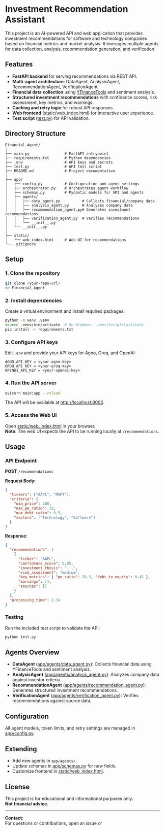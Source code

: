 # Investment Recommendation Assistant

This project is an AI-powered API and web application that provides investment recommendations for software and technology companies based on financial metrics and market analysis. It leverages multiple agents for data collection, analysis, recommendation generation, and verification.

## Features

- **FastAPI backend** for serving recommendations via REST API.
- **Multi-agent architecture**: DataAgent, AnalysisAgent, RecommendationAgent, VerificationAgent.
- **Financial data collection** using [YFinanceTools](https://github.com/phidata/agno) and sentiment analysis.
- **Structured investment recommendations** with confidence scores, risk assessment, key metrics, and warnings.
- **Caching and retry logic** for robust API responses.
- **Web frontend** ([static/web_index.html](static/web_index.html)) for interactive user experience.
- **Test script** ([test.py](test.py)) for API validation.

## Directory Structure

```
Financial_Agent/
│
├── main.py                # FastAPI entrypoint
├── requirements.txt       # Python dependencies
├── .env                   # API keys and secrets
├── test.py                # API test script
├── README.md              # Project documentation
│
├── app/
│   ├── config.py          # Configuration and agent settings
│   ├── orchestrator.py    # Orchestrates agent workflow
│   ├── schemas.py         # Pydantic models for API and agents
│   ├── agents/
│   │   ├── data_agent.py          # Collects financial/company data
│   │   ├── analysis_agent.py      # Analyzes company data
│   │   ├── recommendation_agent.py# Generates investment recommendations
│   │   ├── verification_agent.py  # Verifies recommendations
│   │   └── __init__.py
│   └── __init__.py
│
├── static/
│   └── web_index.html     # Web UI for recommendations
└── .gitignore
```

## Setup

### 1. Clone the repository

```sh
git clone <your-repo-url>
cd Financial_Agent
```

### 2. Install dependencies

Create a virtual environment and install required packages:

```sh
python -m venv .venv
source .venv/bin/activate  # On Windows: .venv\Scripts\activate
pip install -r requirements.txt
```

### 3. Configure API keys

Edit `.env` and provide your API keys for Agno, Groq, and OpenAI:

```
AGNO_API_KEY = <your-agno-key>
GROQ_API_KEY = <your-groq-key>
OPENAI_API_KEY = <your-openai-key>
```

### 4. Run the API server

```sh
uvicorn main:app --reload
```

The API will be available at [http://localhost:8000](http://localhost:8000).

### 5. Access the Web UI

Open [static/web_index.html](static/web_index.html) in your browser.  
**Note:** The web UI expects the API to be running locally at `/recommendations`.

## Usage

### API Endpoint

**POST** `/recommendations`

**Request Body:**
```json
{
  "tickers": ["AAPL", "MSFT"],
  "criteria": {
    "min_price": 100,
    "max_pe_ratio": 30,
    "max_debt_ratio": 0.5,
    "sectors": ["Technology", "Software"]
  }
}
```

**Response:**
```json
{
  "recommendations": [
    {
      "ticker": "AAPL",
      "confidence_score": 0.85,
      "investment_thesis": "...",
      "risk_assessment": "medium",
      "key_metrics": { "pe_ratio": 28.5, "debt_to_equity": 0.45 },
      "warnings": [],
      "sources": []
    }
  ],
  "processing_time": 2.34
}
```

### Testing

Run the included test script to validate the API:

```sh
python test.py
```

## Agents Overview

- **DataAgent** ([app/agents/data_agent.py](app/agents/data_agent.py)): Collects financial data using YFinanceTools and sentiment analysis.
- **AnalysisAgent** ([app/agents/analysis_agent.py](app/agents/analysis_agent.py)): Analyzes company data against investor criteria.
- **RecommendationAgent** ([app/agents/recommendation_agent.py](app/agents/recommendation_agent.py)): Generates structured investment recommendations.
- **VerificationAgent** ([app/agents/verification_agent.py](app/agents/verification_agent.py)): Verifies recommendations against source data.

## Configuration

All agent models, token limits, and retry settings are managed in [app/config.py](app/config.py).

## Extending

- Add new agents in `app/agents/`.
- Update schemas in [app/schemas.py](app/schemas.py) for new fields.
- Customize frontend in [static/web_index.html](static/web_index.html).

## License

This project is for educational and informational purposes only.  
**Not financial advice.**

---

**Contact:**  
For questions or contributions, open an issue or